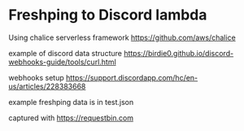 # Freshping to Discord lambda

Using chalice serverless framework
https://github.com/aws/chalice

example of discord data structure
https://birdie0.github.io/discord-webhooks-guide/tools/curl.html

webhooks setup
https://support.discordapp.com/hc/en-us/articles/228383668

example freshping data is in test.json

captured with
https://requestbin.com